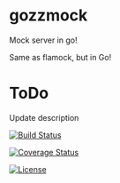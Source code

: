 # gozzmock
Mock server in go!

Same as flamock, but in Go!

# ToDo
Update description


[![Build Status](https://travis-ci.org/Travix-International/gozzmock.svg?branch=master)](https://travis-ci.org/Travix-International/gozzmock)

[![Coverage Status](https://coveralls.io/repos/github/Travix-International/gozzmock/badge.svg?branch=master)](https://coveralls.io/github/Travix-International/gozzmock?branch=master)

[![License](https://img.shields.io/github/license/Travix-International/gozzmock.svg)](https://github.com/Travix-International/gozzmock/blob/master/LICENSE)